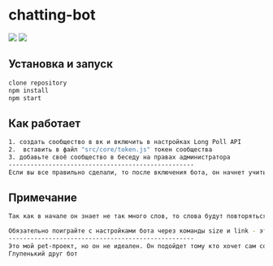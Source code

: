 # chatting-bot

<a href="https://codeclimate.com/github/Dekiston/Bot_VK/maintainability"><img src="https://api.codeclimate.com/v1/badges/d88067db483d4be7b44a/maintainability" /></a>
<img src="/codecov/c/:vcsName/:user/:repo/:branch?flag=flag_name&token=a1b2c3d4e5" /></a>
## Установка и запуск

```sh
clone repository
npm install
npm start
```

## Как работает

```sh
1. создать сообщество в вк и включить в настройках Long Poll API
2.  вставить в файл "src/core/token.js" токен сообщества
3. добавьте своё сообщество в беседу на правах администратора
---------------------------------------------------
Если вы все правильно сделали, то после включения бота, он начнет учиться на ваших сообщениях в беседе и отвечать на них.
```

## Примечание 
```sh
Так как в начале он знает не так много слов, то слова будут повторяться, а сообщения работать некорректно, но чем больше вы общаетесь, тем более осмысленней будет диалог с ботом.

Обязательно поиграйте с настройками бота через команды size и link - это может улучшить ваш опыт взаимодействия, так как данные настройки напрямую влияют на качество ответов
---------------------------------------------------
Это мой pet-проект, но он не идеален. Он подойдет тому кто хочет сам создать нечто подобное, так как материалов по созданию такого бота, я нашел недостаточным и малоинформативным. Другое применение я вижу использование в дружеской беседе.
Глупенький друг бот
```
